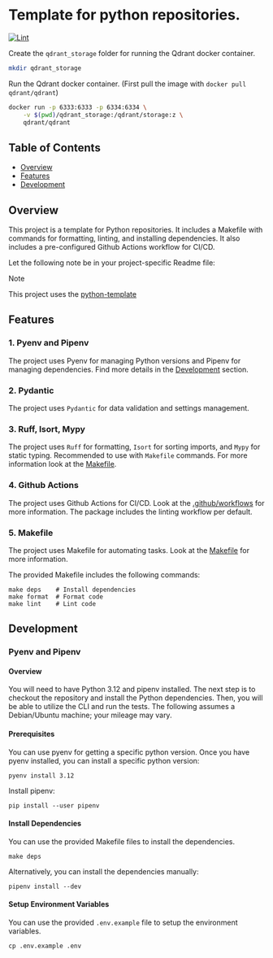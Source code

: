 # Template for python repositories.
[![Lint](https://github.com/axioma-ai-labs/python-template/actions/workflows/ci-lint.yml/badge.svg)](https://github.com/axioma-ai-labs/python-template/actions/workflows/ci-lint.yml)

Create the `qdrant_storage` folder for running the Qdrant docker container.

```bash
mkdir qdrant_storage
```

Run the Qdrant docker container. (First pull the image with `docker pull qdrant/qdrant`)

```bash
docker run -p 6333:6333 -p 6334:6334 \
    -v $(pwd)/qdrant_storage:/qdrant/storage:z \
    qdrant/qdrant
```

## Table of Contents

- [Overview](#overview)
- [Features](#features)
- [Development](#development)

## Overview

This project is a template for Python repositories. It includes a Makefile with commands for 
formatting, linting, and installing dependencies. It also includes a pre-configured Github Actions 
workflow for CI/CD.

Let the following note be in your project-specific Readme file:

> [!NOTE]
> This project uses the [python-template](https://github.com/axioma-ai-labs/python-template)

## Features

### 1. Pyenv and Pipenv

The project uses Pyenv for managing Python versions and Pipenv for managing dependencies. Find more
details in the [Development](#development) section.

### 2. Pydantic

The project uses `Pydantic` for data validation and settings management.

### 3. Ruff, Isort, Mypy

The project uses `Ruff` for formatting, `Isort` for sorting imports, and `Mypy` for static typing. 
Recommended to use with `Makefile` commands. For more information look at the 
[Makefile](./Makefile).

### 4. Github Actions

The project uses Github Actions for CI/CD. Look at the [.github/workflows](.github/workflows) for 
more information. The package includes the linting workflow per default.

### 5. Makefile

The project uses Makefile for automating tasks. Look at the [Makefile](./Makefile) for more 
information.

The provided Makefile includes the following commands:

```
make deps    # Install dependencies
make format  # Format code
make lint    # Lint code
```

## Development

### Pyenv and Pipenv

#### Overview

You will need to have Python 3.12 and pipenv installed. The next step is to checkout the repository 
and install the Python dependencies. Then, you will be able to utilize the CLI and run the tests. 
The following assumes a Debian/Ubuntu machine; your mileage may vary.

#### Prerequisites

You can use pyenv for getting a specific python version. Once you have pyenv installed, you can 
install a specific python version:

```
pyenv install 3.12
```

Install pipenv:

```
pip install --user pipenv
```

#### Install Dependencies

You can use the provided Makefile files to install the dependencies.

```
make deps
```

Alternatively, you can install the dependencies manually:

```
pipenv install --dev
```

#### Setup Environment Variables

You can use the provided `.env.example` file to setup the environment variables. 

```
cp .env.example .env
```
